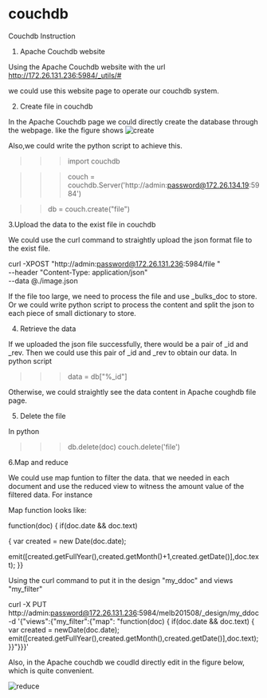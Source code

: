 # couchdb


Couchdb Instruction


1. Apache Couchdb website

Using the Apache Couchdb website with the url http://172.26.131.236:5984/_utils/#

we could use this website page to operate our couchdb system.


2. Create file in couchdb

In the Apache Couchdb page we could directly create the database through the webpage.
like the figure shows
![create](https://user-images.githubusercontent.com/70568760/119521063-64056880-bdad-11eb-9189-6785b4b55d3c.jpg)

Also,we could write the python script to achieve this.

>>>import couchdb

>>>couch = couchdb.Server('http://admin:password@172.26.134.19:5984')

>>db = couch.create("file")

3.Upload the data to the exist file in couchdb

We could use the curl command to straightly upload the json format file to the exist file.

curl -XPOST "http://admin:password@172.26.131.236:5984/file " \
--header "Content-Type: application/json" \
  --data @./image.json
  
If the file too large, we need to process the file and use _bulks_doc to store.
Or we could write python script to process the content and split the json to each piece of small dictionary to store.

4. Retrieve the data
 
If we uploaded the json file successfully, there would be a pair of _id and _rev.
Then we could use this pair of _id and _rev to obtain our data.
In python script

>>>data = db["%_id"]
 
Otherwise, we could straightly see the data content in Apache coughdb file page.
 
5. Delete the file

In python

>>> db.delete(doc)
>>> couch.delete('file')

6.Map and reduce

We could use map funtion to filter the data. that we needed in each document and use the reduced view to witness the amount value of the filtered data. 
For instance

Map function looks like:

function(doc) { if(doc.date && doc.text)

{ var created = new Date(doc.date);

emit([created.getFullYear(),created.getMonth()+1,created.getDate()],doc.text); }}

Using the curl command to put it in the design "my_ddoc" and views "my_filter"

curl -X PUT http://admin:password@172.26.131.236:5984/melb201508/_design/my_ddoc\
     -d '{"views":{"my_filter":{"map":
         "function(doc) { if(doc.date && doc.text) 
         { var created = newDate(doc.date);
         emit([created.getFullYear(),created.getMonth(),created.getDate()],doc.text); }}"}}}'

Also, in the Apache couchdb we coudld directly edit in the figure below, which is quite convenient.

![reduce](https://user-images.githubusercontent.com/70568760/119520267-babe7280-bdac-11eb-903c-9ccf162242b3.jpg)


